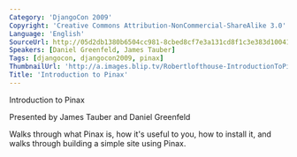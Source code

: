 ```yaml
---
Category: 'DjangoCon 2009'
Copyright: 'Creative Commons Attribution-NonCommercial-ShareAlike 3.0'
Language: 'English'
SourceUrl: http://05d2db1380b6504cc981-8cbed8cf7e3a131cd8f1c3e383d10041.r93.cf2.rackcdn.com/djangocon-2009/20_introduction-to-pinax.ogv
Speakers: [Daniel Greenfeld, James Tauber]
Tags: [djangocon, djangocon2009, pinax]
ThumbnailUrl: 'http://a.images.blip.tv/Robertlofthouse-IntroductionToPinax842.png'
Title: 'Introduction to Pinax'
---
```

Introduction to Pinax

  
Presented by James Tauber and Daniel Greenfeld

  
Walks through what Pinax is, how it's useful to you, how to install it, and
walks through building a simple site using Pinax.

